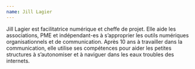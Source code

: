 ```yaml
---
name: Jill Lagier
---
```


Jill Lagier est facilitatrice numérique et cheffe de projet. Elle aide les associations, PME et indépendant-es à s’approprier les outils numériques organisationnels et de communication.
Après 10 ans à travailler dans la communication, elle utilise ses compétences pour aider les petites structures à s’autonomiser et à naviguer dans les eaux troubles des internets.
